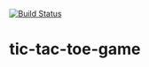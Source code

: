 [![Build Status](https://travis-ci.org/ZawadaMatt/tic-tac-toe-game.svg?branch=master)](https://travis-ci.org/ZawadaMatt/tic-tac-toe-game)
# tic-tac-toe-game

